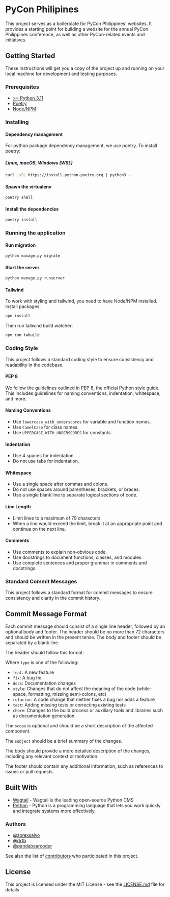 # PyCon Philipines

This project serves as a boilerplate for PyCon Philippines' websites. It provides a starting point for building a website for the annual PyCon Philippines conference, as well as other PyCon-related events and initiatives.

## Getting Started

These instructions will get you a copy of the project up and running on your local machine for development and testing purposes.

### Prerequisites

- [>= Python 3.11](https://www.python.org/)
- [Poetry](https://python-poetry.org/)
- [Node/NPM](https://nodejs.org/en/)

### Installing

#### Dependency management

For python package dependency management, we use poetry. To install poetry:

##### Linux, macOS, Windows (WSL)

```bash
curl -sSL https://install.python-poetry.org | python3 -
```

#### Spawn the virtualenv

```bash
poetry shell
```

#### Install the dependencies

```bash
poetry install
```

### Running the application

#### Run migration

```bash
python manage.py migrate
```

#### Start the server

```bash
python manage.py runserver
```

#### Tailwind

To work with styling and tailwind, you need to have Node/NPM installed. Install packages:

```bash
npm install
```

Then run tailwind build watcher:

```bash
npm run twbuild
```

### Coding Style

This project follows a standard coding style to ensure consistency and readability in the codebase.

#### PEP 8

We follow the guidelines outlined in [PEP 8](https://www.python.org/dev/peps/pep-0008/), the official Python style guide. This includes guidelines for naming conventions, indentation, whitespace, and more.

#### Naming Conventions

- Use `lowercase_with_underscores` for variable and function names.
- Use `CamelCase` for class names.
- Use `UPPERCASE_WITH_UNDERSCORES` for constants.

#### Indentation

- Use 4 spaces for indentation.
- Do not use tabs for indentation.

#### Whitespace

- Use a single space after commas and colons.
- Do not use spaces around parentheses, brackets, or braces.
- Use a single blank line to separate logical sections of code.

#### Line Length

- Limit lines to a maximum of 79 characters.
- When a line would exceed the limit, break it at an appropriate point and continue on the next line.

#### Comments

- Use comments to explain non-obvious code.
- Use docstrings to document functions, classes, and modules.
- Use complete sentences and proper grammar in comments and docstrings.


### Standard Commit Messages

This project follows a standard format for commit messages to ensure consistency and clarity in the commit history.

## Commit Message Format

Each commit message should consist of a single line header, followed by an optional body and footer. The header should be no more than 72 characters and should be written in the present tense. The body and footer should be separated by a blank line.

The header should follow this format:

Where `type` is one of the following:

- `feat`: A new feature
- `fix`: A bug fix
- `docs`: Documentation changes
- `style`: Changes that do not affect the meaning of the code (white-space, formatting, missing semi-colons, etc)
- `refactor`: A code change that neither fixes a bug nor adds a feature
- `test`: Adding missing tests or correcting existing tests
- `chore`: Changes to the build process or auxiliary tools and libraries such as documentation generation

The `scope` is optional and should be a short description of the affected component. 

The `subject` should be a brief summary of the changes.

The body should provide a more detailed description of the changes, including any relevant context or motivation.

The footer should contain any additional information, such as references to issues or pull requests.

## Built With

- [Wagtail](https://wagtail.org/) - Wagtail is the leading open-source Python CMS
- [Python](https://www.python.org/) - Python is a programming language that lets you work quickly
and integrate systems more effectively.

### Authors

- [@zorexsalvo](https://github.com/zorexsalvo)
- [@drfb](https://github.com/drfb)
- [@pandabearcoder](https://github.com/pandabearcoder)

See also the list of [contributors](https://github.com/pythonph/pyconph/contributors) who participated in this project.

## License

This project is licensed under the MIT License - see the [LICENSE.md](LICENSE.md) file for details
